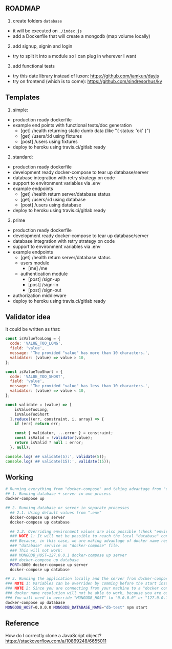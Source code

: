 ## ROADMAP

<!-- * try on backend: https://github.com/sindresorhus/got -->
1. create folders `database`
  * it will be executed on `./index.js`
  * add a Dockerfile that will create a mongodb (map volume locally)
2. add signup, signin and login
  * try to split it into a module so I can plug in wherever I want
3. add functional tests
* try this date library instead of luxon: https://github.com/iamkun/dayjs
* try on frontend (which is to come): https://github.com/sindresorhus/ky

## Templates

1. simple:
  * production ready dockerfile
  * example end points with functional tests/doc generation
    * [get] /health returning static dumb data (like "{ status: 'ok' }")
    * [get] /users/:id using fixtures
    * [post] /users using fixtures
  * deploy to heroku using travis.ci/gitlab ready
2. standard:
  * production ready dockerfile
  * development ready docker-compose to tear up database/server
  * database integration with retry strategy on code
  * support to environment variables via .env
  * example endpoints
    * [get] /health return server/database status
    * [get] /users/:id using database
    * [post] /users using database
  * deploy to heroku using travis.ci/gitlab ready
3. prime
  * production ready dockerfile
  * development ready docker-compose to tear up database/server
  * database integration with retry strategy on code
  * support to environment variables via .env
  * example endpoints
    * [get] /health return server/database status
    * users module
      * [me] /me
    * authentication module
      * [post] /sign-up
      * [post] /sign-in
      * [post] /sign-out
  * authorization middleware
  * deploy to heroku using travis.ci/gitlab ready

## Validator idea

It could be written as that:

```js
const isValueTooLong = {
  code: 'VALUE_TOO_LONG',
  field: 'value',
  message: 'The provided "value" has more than 10 characters.',
  validator: (value) => value > 10,
};

const isValueTooShort = {
  code: 'VALUE_TOO_SHORT',
  field: 'value',
  message: 'The provided "value" has less than 10 characters.',
  validator: (value) => value < 10,
};

const validate = (value) => [
    isValueTooLong,
    isValueTooShort
  ].reduce((err, constraint, i, array) => {
    if (err) return err;

    const { validator, ...error } = constraint;
    const isValid = !validator(value);
    return isValid ? null : error;
  }, null);

console.log('## validate(5):', validate(5));
console.log('## validate(15):', validate(15));
```

## Working

```sh
# Running everything from "docker-compose" and taking advantage from "container name resolution":
## 1. Running database + server in one process
docker-compose up

## 2. Running database or server in separate processes
  ## 2.1. Using default values from ".env"
  docker-compose up server
  docker-compose up database

  ## 2.2. Overriding environment values are also possible (check "environments" under "docker-compose.yml")
  ### NOTE 1: It will not be possible to reach the local "database" container if you override the "MONGODB_HOST".
  ### Because, in this case, we are making advantage of docker name resolution to connect to the database, set as
  ### "database" service on "docker-compose" file.
  ### This will not work:
  ### MONGODB_HOST=127.0.0.1 docker-compose up server
  ### docker-compose up database
  PORT=3000 docker-compose up server
  docker-compose up database

## 3. Running the application locally and the server from docker-compose
### NOTE 1: Variables can be overriden by comming before the start instruction.
### NOTE 2: Since you are connecting from your machine to a "docker container", the
### docker name resolution will not be able to work, because you are outside of its network.
### You will need to override "MONGODB_HOST" to "0.0.0.0" or "127.0.0.1" to be able to connect to it.
docker-compose up database
MONGODB_HOST=0.0.0.0 MONGODB_DATABASE_NAME="db-test" npm start
```

## Reference

How do I correctly clone a JavaScript object?
https://stackoverflow.com/a/10869248/6655011